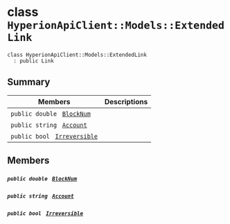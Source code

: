 # class `HyperionApiClient::Models::ExtendedLink` 

```
class HyperionApiClient::Models::ExtendedLink
  : public Link
```

## Summary

 Members                                | Descriptions                                
----------------------------------------|---------------------------------------------
`public double ` [`BlockNum`](#class_hyperion_api_client_1_1_models_1_1_extended_link_1a2aafa89383ad9f55ae828dc982d9089c) | 
`public string ` [`Account`](#class_hyperion_api_client_1_1_models_1_1_extended_link_1a8edb7e614aa530a58c647d8d273b1d8b) | 
`public bool ` [`Irreversible`](#class_hyperion_api_client_1_1_models_1_1_extended_link_1ab90ba9686a015d137904da496d6a993f) | 

## Members

##### `public double ` [`BlockNum`](#class_hyperion_api_client_1_1_models_1_1_extended_link_1a2aafa89383ad9f55ae828dc982d9089c) 

##### `public string ` [`Account`](#class_hyperion_api_client_1_1_models_1_1_extended_link_1a8edb7e614aa530a58c647d8d273b1d8b) 

##### `public bool ` [`Irreversible`](#class_hyperion_api_client_1_1_models_1_1_extended_link_1ab90ba9686a015d137904da496d6a993f) 

